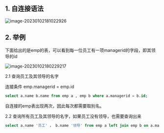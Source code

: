 ## 1. 自连接语法

![image-20230102181022926](C:\Users\DELL\AppData\Roaming\Typora\typora-user-images\image-20230102181022926.png)

## 2. 举例

下面给出的是emp的表，可以看到每一位员工有一项managerid的字段，即其领导的id

![image-20230102180229217](C:\Users\DELL\AppData\Roaming\Typora\typora-user-images\image-20230102180229217.png)



2.1 查询员工及其领导的名字

连接条件 emp.managerid = emp.id

```sql
select a.name b.name from emp a , emp b where a.managerid = b.id;
```

自连接的emp表出现两次，因此每次都需要取别名。



2.2 查询所有员工及其领导的名字，如果员工没有领导，也需要查询出来

```sql
select a.name '员工' ， b.name '领导' from emp a left join emp b on a.managerid = b.id;
```

